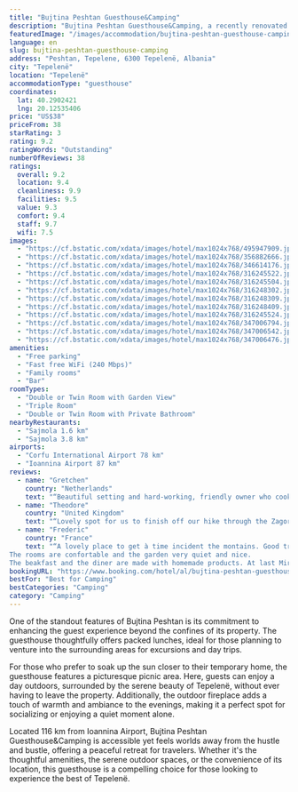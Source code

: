 ```yaml
---
title: "Bujtina Peshtan Guesthouse&Camping"
description: "Bujtina Peshtan Guesthouse&Camping, a recently renovated haven in Tepelenë, offers a unique blend of comfort and convenience for travelers seeking an escape from the ordinary."
featuredImage: "/images/accommodation/bujtina-peshtan-guesthouse-camping-495947909.jpg"
language: en
slug: bujtina-peshtan-guesthouse-camping
address: "Peshtan, Tepelene, 6300 Tepelenë, Albania"
city: "Tepelenë"
location: "Tepelenë"
accommodationType: "guesthouse"
coordinates:
  lat: 40.2902421
  lng: 20.12535406
price: "US$38"
priceFrom: 38
starRating: 3
rating: 9.2
ratingWords: "Outstanding"
numberOfReviews: 38
ratings:
  overall: 9.2
  location: 9.4
  cleanliness: 9.9
  facilities: 9.5
  value: 9.3
  comfort: 9.4
  staff: 9.7
  wifi: 7.5
images:
  - "https://cf.bstatic.com/xdata/images/hotel/max1024x768/495947909.jpg?k=c7c2a186a8630b91ba079f6a3b3a9a258eba80105f711e324703265d1aef4a3d&o=&hp=1"
  - "https://cf.bstatic.com/xdata/images/hotel/max1024x768/356882666.jpg?k=ce055848fbb08681c67e9f709096abfaf63fae2924ec0fcdcb69fd16272bf9ba&o=&hp=1"
  - "https://cf.bstatic.com/xdata/images/hotel/max1024x768/346614176.jpg?k=2881c5f62d31d58cc88e32d3ab1caafbc17fbda17fcc367346ede1598c6ae8d2&o=&hp=1"
  - "https://cf.bstatic.com/xdata/images/hotel/max1024x768/316245522.jpg?k=e6772c2b70d10b063eefadd868907e57d2e3b94bb72a1ceef3432762f52bc60d&o=&hp=1"
  - "https://cf.bstatic.com/xdata/images/hotel/max1024x768/316245504.jpg?k=d7ed86165c71c3ff1d95a6274266c7cd3a9a347864017baacb038c0cad02d34c&o=&hp=1"
  - "https://cf.bstatic.com/xdata/images/hotel/max1024x768/316248302.jpg?k=2e5c366bb374e1fd45006d4c270c522491d10ecc031e7a2986c33427a39edb31&o=&hp=1"
  - "https://cf.bstatic.com/xdata/images/hotel/max1024x768/316248309.jpg?k=0bde33ec50d35eeea215f2d52d1018394e746a6b0be8a53d4e8951d93b955e9b&o=&hp=1"
  - "https://cf.bstatic.com/xdata/images/hotel/max1024x768/316248409.jpg?k=cacae86e6eb159c92b54eeb84f5dbe5b4949aa140588cb1789704767c2e8fc5c&o=&hp=1"
  - "https://cf.bstatic.com/xdata/images/hotel/max1024x768/316245524.jpg?k=b5a1393aa5f8f19efefc3cf2e1dceecaea8bad154a02dd7e578c4b29db7dd1da&o=&hp=1"
  - "https://cf.bstatic.com/xdata/images/hotel/max1024x768/347006794.jpg?k=8bc401026e6055e27c0a1e5ce04b3e68d3022d9a70b803973b4f537d013690e9&o=&hp=1"
  - "https://cf.bstatic.com/xdata/images/hotel/max1024x768/347006542.jpg?k=405906b54e7caf786999e2d4a19f7c1b227e7fccc83ab9da5f4d1e0b137fce17&o=&hp=1"
  - "https://cf.bstatic.com/xdata/images/hotel/max1024x768/347006476.jpg?k=8cb99fbfbfa95ebee7d300651bd3a673343e02490dee4a685b3616f9a2dc5cf4&o=&hp=1"
amenities:
  - "Free parking"
  - "Fast free WiFi (240 Mbps)"
  - "Family rooms"
  - "Bar"
roomTypes:
  - "Double or Twin Room with Garden View"
  - "Triple Room"
  - "Double or Twin Room with Private Bathroom"
nearbyRestaurants:
  - "Sajmola 1.6 km"
  - "Sajmola 3.8 km"
airports:
  - "Corfu International Airport 78 km"
  - "Ioannina Airport 87 km"
reviews:
  - name: "Gretchen"
    country: "Netherlands"
    text: "“Beautiful setting and hard-working, friendly owner who cooks delicious traditional food.”"
  - name: "Theodore"
    country: "United Kingdom"
    text: "“Lovely spot for us to finish off our hike through the Zagoria Valley at. We were welcomed with some lovely traditional home cooked food and had great night’s sleep.”"
  - name: "Frederic"
    country: "France"
    text: "“A lovely place to get à time incident the montains. Good trail possible to do.
The rooms are confortable and the garden very quiet and nice.
The beakfast and the diner are made with homemade products. At last Mira and Salvador have à warm...”"
bookingURL: "https://www.booking.com/hotel/al/bujtina-peshtan-guesthouse-amp-camping.en-gb.html?aid=8035640"
bestFor: "Best for Camping"
bestCategories: "Camping"
category: "Camping"
---
```


One of the standout features of Bujtina Peshtan is its commitment to enhancing the guest experience beyond the confines of its property. The guesthouse thoughtfully offers packed lunches, ideal for those planning to venture into the surrounding areas for excursions and day trips.

For those who prefer to soak up the sun closer to their temporary home, the guesthouse features a picturesque picnic area. Here, guests can enjoy a day outdoors, surrounded by the serene beauty of Tepelenë, without ever having to leave the property. Additionally, the outdoor fireplace adds a touch of warmth and ambiance to the evenings, making it a perfect spot for socializing or enjoying a quiet moment alone.

Located 116 km from Ioannina Airport, Bujtina Peshtan Guesthouse&Camping is accessible yet feels worlds away from the hustle and bustle, offering a peaceful retreat for travelers. Whether it's the thoughtful amenities, the serene outdoor spaces, or the convenience of its location, this guesthouse is a compelling choice for those looking to experience the best of Tepelenë.